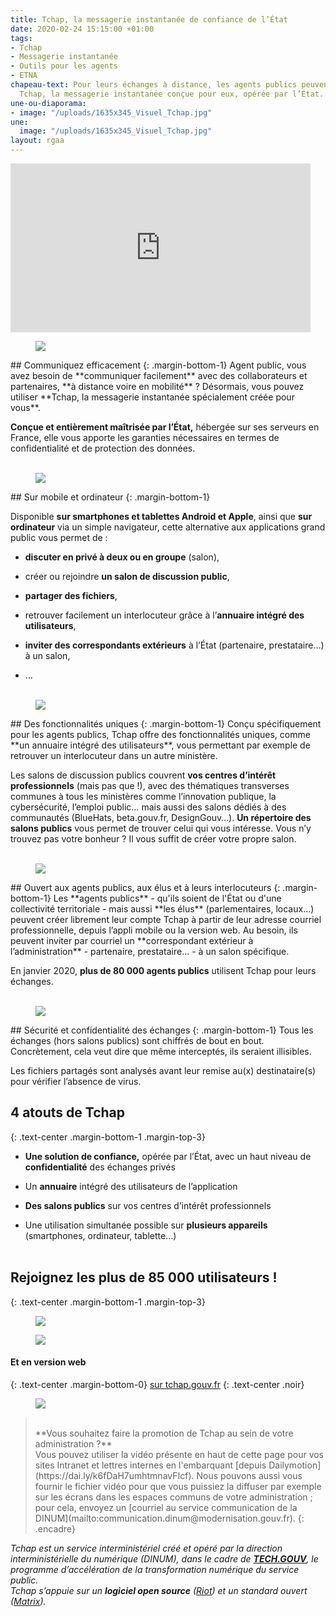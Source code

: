 ```yaml
---
title: Tchap, la messagerie instantanée de confiance de l’État
date: 2020-02-24 15:15:00 +01:00
tags:
- Tchap
- Messagerie instantanée
- Outils pour les agents
- ETNA
chapeau-text: Pour leurs échanges à distance, les agents publics peuvent compter sur
  Tchap, la messagerie instantanée conçue pour eux, opérée par l’État.
une-ou-diaporama:
- image: "/uploads/1635x345_Visuel_Tchap.jpg"
une:
  image: "/uploads/1635x345_Visuel_Tchap.jpg"
layout: rgaa
---
```


<iframe frameborder="0" width="480" height="270" class='text-center' src="https://www.dailymotion.com/embed/video/x7qn13j" allowfullscreen allow="autoplay"></iframe>

<br>

<figure class='image-left' style='width: 6%;'><img src="/uploads/chat.png"/></figure>## Communiquez efficacement
{: .margin-bottom-1}
Agent public, vous avez besoin de **communiquer facilement** avec des collaborateurs et partenaires, **à distance voire en mobilité** ? Désormais, vous pouvez utiliser **Tchap, la messagerie instantanée spécialement créée pour vous**.

**Conçue et entièrement maîtrisée par l’État,** hébergée sur ses serveurs en France, elle vous apporte les garanties nécessaires en termes de confidentialité et de protection des données.
<br>
<br>

<figure class='image-left' style='width: 7%;'>
<img src="/uploads/ipad.png"/>
</figure>## Sur mobile et ordinateur
{: .margin-bottom-1}

Disponible **sur smartphones et tablettes Android et Apple**, ainsi que **sur ordinateur** via un simple navigateur, cette alternative aux applications grand public vous permet de :

* **discuter en privé à deux ou en groupe** (salon),

* créer ou rejoindre **un salon de discussion public**,

* **partager des fichiers**,

* retrouver facilement un interlocuteur grâce à l’**annuaire intégré des utilisateurs**,

* **inviter des correspondants extérieurs** à l’État (partenaire, prestataire…) à un salon,

* …
  <br>
  <br>

<figure class='image-left' style='width: 6%;'>
<img src="/uploads/picto-intervention.png"/>
</figure>## Des fonctionnalités uniques
{: .margin-bottom-1}
Conçu spécifiquement pour les agents publics, Tchap offre des fonctionnalités uniques, comme **un annuaire intégré des utilisateurs**, vous permettant par exemple de retrouver un interlocuteur dans un autre ministère.

Les salons de discussion publics couvrent **vos centres d’intérêt professionnels** (mais pas que !), avec des thématiques transverses communes à tous les ministères comme l’innovation publique, la cybersécurité, l’emploi public… mais aussi des salons dédiés à des communautés (BlueHats, beta.gouv.fr, DesignGouv…). **Un répertoire des salons publics** vous permet de trouver celui qui vous intéresse. Vous n’y trouvez pas votre bonheur ? Il vous suffit de créer votre propre salon.
<br>
<br>

<figure class='image-left' style='width: 6%;'>
<img src="/uploads/group-bleu.png"/>
</figure>## Ouvert aux agents publics, aux élus et à leurs interlocuteurs
{: .margin-bottom-1}
Les **agents publics** - qu'ils soient de l'État ou d'une collectivité territoriale - mais aussi **les élus** (parlementaires, locaux...) peuvent créer librement leur compte Tchap à partir de leur adresse courriel professionnelle, depuis l’appli mobile ou la version web. Au besoin, ils peuvent inviter par courriel un **correspondant extérieur à l’administration** - partenaire, prestataire... - à un salon spécifique.

En janvier 2020, **plus de 80 000 agents publics** utilisent Tchap pour leurs échanges.
<br>
<br>

<figure class='image-left' style='width: 6%;'>
<img src="/uploads/shield-bleu.png"/>
</figure>## Sécurité et confidentialité des échanges
{: .margin-bottom-1}
Tous les échanges (hors salons publics) sont chiffrés de bout en bout. Concrètement, cela veut dire que même interceptés, ils seraient illisibles.

Les fichiers partagés sont analysés avant leur remise au(x) destinataire(s) pour vérifier l’absence de virus.
<br>

## 4 atouts de Tchap

{: .text-center .margin-bottom-1 .margin-top-3}

* **Une solution de confiance,** opérée par l’État, avec un haut niveau de **confidentialité** des échanges privés

* Un **annuaire** intégré des utilisateurs de l’application

* **Des salons publics** sur vos centres d’intérêt professionnels

* Une utilisation simultanée possible sur **plusieurs appareils** (smartphones, ordinateur, tablette…)
  <br>
  <br>

## Rejoignez les plus de 85 000 utilisateurs !

{: .text-center .margin-bottom-1 .margin-top-3}

<a href="https://play.google.com/store/apps/details?id=fr.gouv.tchap.a" alt="Télécharger l'application sur Google play"><figure class='image-center' style='width: 30%;'><img src="/uploads/googleplay.png"></figure></a>
<a href="https://apps.apple.com/fr/app/tchap/id1446253779" alt="Télécharger l'application sur l'Appstore"><figure class='image-center' style='width: 30%;'><img src="/uploads/appstore.png"></figure></a>

#### Et en version web

{: .text-center .margin-bottom-0}
[sur tchap.gouv.fr](https://tchap.gouv.fr/)
{: .text-center .noir}
<a href="https://tchap.gouv.fr/" alt="Tchap version web"><figure class='image-center' style='width: 10%;'><img src="/uploads/monitor.png"></figure></a>

> <br>
> **Vous souhaitez faire la promotion de Tchap au sein de votre administration ?**
> <br>
> Vous pouvez utiliser la vidéo présente en haut de cette page pour vos sites Intranet et lettres internes en l'embarquant [depuis Dailymotion](https://dai.ly/k6fDaH7umhtmnavFIcf). Nous pouvons aussi vous fournir le fichier vidéo pour que vous puissiez la diffuser par exemple sur les écrans dans les espaces communs de votre administration ; pour cela, envoyez un [courriel au service communication de la DINUM](mailto:communication.dinum@modernisation.gouv.fr).
> {: .encadre}

*Tchap est un service interministériel créé et opéré par la direction interministérielle du numérique (DINUM), dans le cadre de **[TECH.GOUV](https://www.numerique.gouv.fr/publication/tech-gouv-strategie-et-feuille-de-route-2019-2021/)**, le programme d’accélération de la transformation numérique du service public.* <br>
*Tchap s’appuie sur un **logiciel open source** ([Riot](https://about.riot.im/)) et un standard ouvert ([Matrix](https://matrix.org/)).*